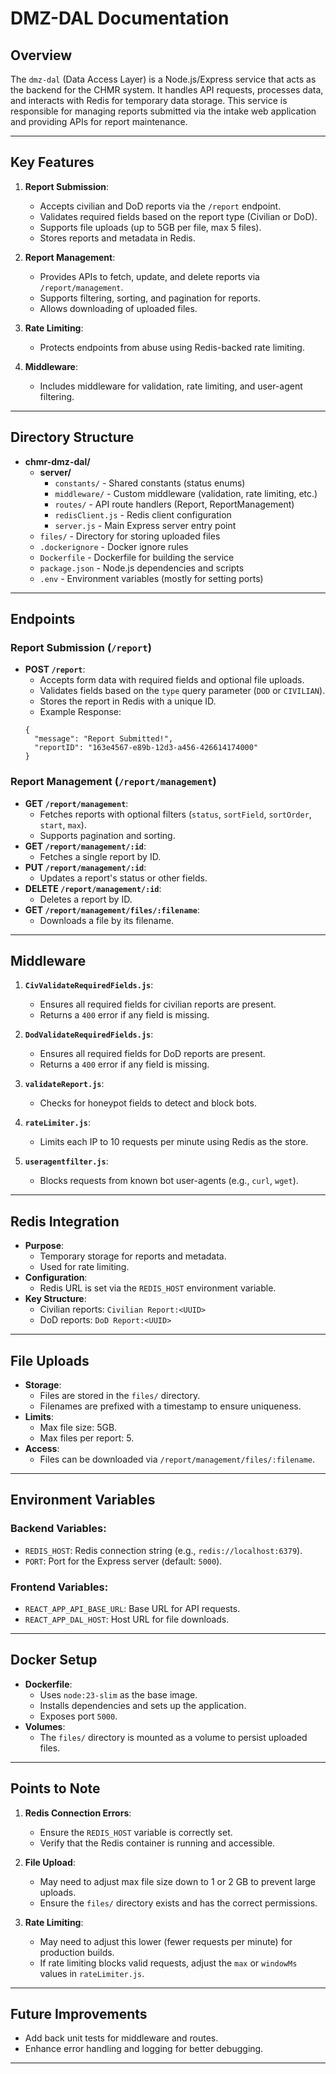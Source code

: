 # DMZ-DAL Documentation

## Overview
The `dmz-dal` (Data Access Layer) is a Node.js/Express service that acts as the backend for the CHMR system. It handles API requests, processes data, and interacts with Redis for temporary data storage. This service is responsible for managing reports submitted via the intake web application and providing APIs for report maintenance.

---

## Key Features
1. **Report Submission**:
   - Accepts civilian and DoD reports via the `/report` endpoint.
   - Validates required fields based on the report type (Civilian or DoD).
   - Supports file uploads (up to 5GB per file, max 5 files).
   - Stores reports and metadata in Redis.

2. **Report Management**:
   - Provides APIs to fetch, update, and delete reports via `/report/management`.
   - Supports filtering, sorting, and pagination for reports.
   - Allows downloading of uploaded files.

3. **Rate Limiting**:
   - Protects endpoints from abuse using Redis-backed rate limiting.

4. **Middleware**:
   - Includes middleware for validation, rate limiting, and user-agent filtering.

---

## Directory Structure

- **chmr-dmz-dal/**
  - **server/**
    - `constants/` - Shared constants (status enums)
    - `middleware/` - Custom middleware (validation, rate limiting, etc.)
    - `routes/` - API route handlers (Report, ReportManagement)
    - `redisClient.js` - Redis client configuration
    - `server.js` - Main Express server entry point
  - `files/` - Directory for storing uploaded files
  - `.dockerignore` - Docker ignore rules
  - `Dockerfile` - Dockerfile for building the service
  - `package.json` - Node.js dependencies and scripts
  - `.env` - Environment variables (mostly for setting ports)

---

## Endpoints

### Report Submission (`/report`)
- **POST `/report`**:
  - Accepts form data with required fields and optional file uploads.
  - Validates fields based on the `type` query parameter (`DOD` or `CIVILIAN`).
  - Stores the report in Redis with a unique ID.
  - Example Response:
  ```
  {
    "message": "Report Submitted!",
    "reportID": "163e4567-e89b-12d3-a456-426614174000"
  }
  ```

### Report Management (`/report/management`)
- **GET `/report/management`**:
  - Fetches reports with optional filters (`status`, `sortField`, `sortOrder`, `start`, `max`).
  - Supports pagination and sorting.
- **GET `/report/management/:id`**:
  - Fetches a single report by ID.
- **PUT `/report/management/:id`**:
  - Updates a report's status or other fields.
- **DELETE `/report/management/:id`**:
  - Deletes a report by ID.
- **GET `/report/management/files/:filename`**:
  - Downloads a file by its filename.

---

## Middleware

1. **`CivValidateRequiredFields.js`**:
   - Ensures all required fields for civilian reports are present.
   - Returns a `400` error if any field is missing.

2. **`DodValidateRequiredFields.js`**:
   - Ensures all required fields for DoD reports are present.
   - Returns a `400` error if any field is missing.

3. **`validateReport.js`**:
   - Checks for honeypot fields to detect and block bots.

4. **`rateLimiter.js`**:
   - Limits each IP to 10 requests per minute using Redis as the store.

5. **`useragentfilter.js`**:
   - Blocks requests from known bot user-agents (e.g., `curl`, `wget`).

---

## Redis Integration

- **Purpose**:
  - Temporary storage for reports and metadata.
  - Used for rate limiting.
- **Configuration**:
  - Redis URL is set via the `REDIS_HOST` environment variable.
- **Key Structure**:
  - Civilian reports: `Civilian Report:<UUID>`
  - DoD reports: `DoD Report:<UUID>`

---

## File Uploads

- **Storage**:
  - Files are stored in the `files/` directory.
  - Filenames are prefixed with a timestamp to ensure uniqueness.
- **Limits**:
  - Max file size: 5GB.
  - Max files per report: 5.
- **Access**:
  - Files can be downloaded via `/report/management/files/:filename`.

---

## Environment Variables

### Backend Variables:
- `REDIS_HOST`: Redis connection string (e.g., `redis://localhost:6379`).
- `PORT`: Port for the Express server (default: `5000`).

### Frontend Variables:
- `REACT_APP_API_BASE_URL`: Base URL for API requests.
- `REACT_APP_DAL_HOST`: Host URL for file downloads.

---

## Docker Setup

- **Dockerfile**:
  - Uses `node:23-slim` as the base image.
  - Installs dependencies and sets up the application.
  - Exposes port `5000`.
- **Volumes**:
  - The `files/` directory is mounted as a volume to persist uploaded files.

---

## Points to Note

1. **Redis Connection Errors**:
   - Ensure the `REDIS_HOST` variable is correctly set.
   - Verify that the Redis container is running and accessible.

2. **File Upload**:
   - May need to adjust max file size down to 1 or 2 GB to prevent large uploads.
   - Ensure the `files/` directory exists and has the correct permissions.

3. **Rate Limiting**:
   - May need to adjust this lower (fewer requests per minute) for production builds.
   - If rate limiting blocks valid requests, adjust the `max` or `windowMs` values in `rateLimiter.js`.

---

## Future Improvements

- Add back unit tests for middleware and routes.
- Enhance error handling and logging for better debugging.

---